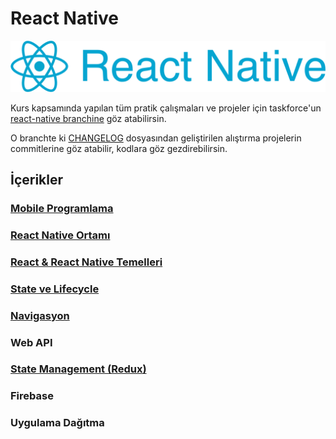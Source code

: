 # React Native

![logo](https://github.com/Kodluyoruz/taskforce/blob/main/react-native/figures/logo_01.png)


Kurs kapsamında yapılan tüm pratik çalışmaları ve projeler için taskforce'un [react-native branchine](https://github.com/Kodluyoruz/taskforce/tree/react-native) göz atabilirsin.

O branchte ki [CHANGELOG](https://github.com/Kodluyoruz/taskforce/blob/react-native/CHANGELOG.md) dosyasından geliştirilen alıştırma projelerin commitlerine göz atabilir, kodlara göz gezdirebilirsin.

## İçerikler

### [Mobile Programlama](mobil_programlama/)

### [React Native Ortamı](react_native_ortami/)

### [React & React Native Temelleri](react_ve_react_native_temelleri/)

### [State ve Lifecycle](state_ve_lifecycle/)

### [Navigasyon](navigasyon/)

### Web API

### [State Management (Redux)](state_management/)

### Firebase

### Uygulama Dağıtma
